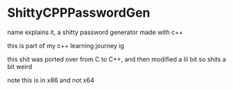 # ShittyCPPPasswordGen
name explains it, a shitty password generator made with c++

this is part of my c++ learning journey ig

this shit was ported over from C to C++, and then modified a lil bit so shits a bit weird

note this is in x86 and not x64

